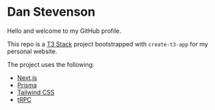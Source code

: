 # Dan Stevenson

Hello and welcome to my GitHub profile.

This repo is a [T3 Stack](https://create.t3.gg/) project bootstrapped with `create-t3-app` for my personal website.

The project uses the following:

- [Next.js](https://nextjs.org)
- [Prisma](https://prisma.io)
- [Tailwind CSS](https://tailwindcss.com)
- [tRPC](https://trpc.io)
